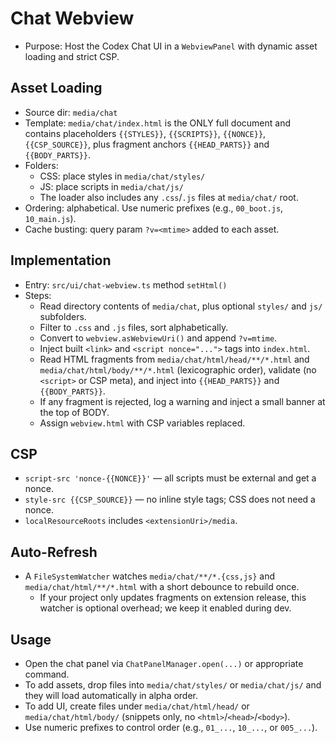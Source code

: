 # Chat Webview

- Purpose: Host the Codex Chat UI in a `WebviewPanel` with dynamic asset loading and strict CSP.

## Asset Loading

- Source dir: `media/chat`
- Template: `media/chat/index.html` is the ONLY full document and contains placeholders `{{STYLES}}`, `{{SCRIPTS}}`, `{{NONCE}}`, `{{CSP_SOURCE}}`, plus fragment anchors `{{HEAD_PARTS}}` and `{{BODY_PARTS}}`.
- Folders:
  - CSS: place styles in `media/chat/styles/`
  - JS: place scripts in `media/chat/js/`
  - The loader also includes any `.css`/`.js` files at `media/chat/` root.
- Ordering: alphabetical. Use numeric prefixes (e.g., `00_boot.js`, `10_main.js`).
- Cache busting: query param `?v=<mtime>` added to each asset.

## Implementation

- Entry: `src/ui/chat-webview.ts` method `setHtml()`
- Steps:
  - Read directory contents of `media/chat`, plus optional `styles/` and `js/` subfolders.
  - Filter to `.css` and `.js` files, sort alphabetically.
  - Convert to `webview.asWebviewUri()` and append `?v=mtime`.
  - Inject built `<link>` and `<script nonce="...">` tags into `index.html`.
  - Read HTML fragments from `media/chat/html/head/**/*.html` and `media/chat/html/body/**/*.html` (lexicographic order), validate (no `<script>` or CSP meta), and inject into `{{HEAD_PARTS}}` and `{{BODY_PARTS}}`.
  - If any fragment is rejected, log a warning and inject a small banner at the top of BODY.
  - Assign `webview.html` with CSP variables replaced.

## CSP

- `script-src 'nonce-{{NONCE}}'` — all scripts must be external and get a nonce.
- `style-src {{CSP_SOURCE}}` — no inline style tags; CSS does not need a nonce.
- `localResourceRoots` includes `<extensionUri>/media`.

## Auto-Refresh

- A `FileSystemWatcher` watches `media/chat/**/*.{css,js}` and `media/chat/html/**/*.html` with a short debounce to rebuild once.
  - If your project only updates fragments on extension release, this watcher is optional overhead; we keep it enabled during dev.

## Usage

- Open the chat panel via `ChatPanelManager.open(...)` or appropriate command.
- To add assets, drop files into `media/chat/styles/` or `media/chat/js/` and they will load automatically in alpha order.
 - To add UI, create files under `media/chat/html/head/` or `media/chat/html/body/` (snippets only, no `<html>`/`<head>`/`<body>`).
 - Use numeric prefixes to control order (e.g., `01_...`, `10_...`, or `005_...`).
